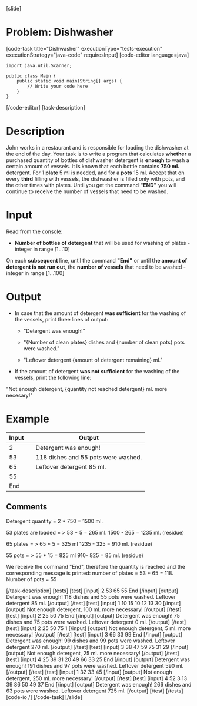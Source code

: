 [slide]
# Problem: Dishwasher
[code-task title="Dishwasher" executionType="tests-execution" executionStrategy="java-code" requiresInput]
[code-editor language=java]
```
import java.util.Scanner;

public class Main {
    public static void main(String[] args) {
        // Write your code here
    }
}
```
[/code-editor]
[task-description]
# Description

John works in a restaurant and is responsible for loading the dishwasher at the end of the day. Your task is to write a program that calculates **whether** a purchased quantity of bottles of dishwasher detergent is **enough** to wash a certain amount of vessels. It is known that each bottle contains **750 ml.** detergent. For 1 **plate** 5 ml is needed, and for a **pots** 15 ml. Accept that on every **third** filling with vessels, the dishwasher is filled only with pots, and the other times with plates. Until you get the command **"END"** you will continue to receive the number of vessels that need to be washed.

# Input

Read from the console: 

- **Number of bottles of detergent** that will be used for washing of plates - integer in range \[1...10\] 

On each **subsequent** line, until the command **"End"** or until **the amount of detergent is not run out**, the **number of vessels** that need to be washed - integer in range \[1...100\]

# Output

- In case that the amount of detergent **was sufficient** for the washing of the vessels, print three lines of output: 

    - "Detergent was enough!"

    - "\{Number of clean plates\} dishes and \{number of clean pots\} pots were washed."

    - "Leftover detergent \{amount of detergent remaining\} ml." 
    
- If the amount of detergent **was not sufficient** for the washing of the vessels, print the following line: 

"Not enough detergent, \{quantity not reached detergent\} ml. more necesary!"

# Example

| **Input** | | **Output** |
| --- | --- | --- |
| 2 | | Detergent was enough! |
| 53 | | 118 dishes and 55 pots were washed. |
| 65 | | Leftover detergent 85 ml. |
| 55 | | |
| End | | |

## Comments

Detergent quantity = 2 \* 750 = 1500 ml.

53 plates are loaded = > 53 \* 5 = 265 ml.  1500 \- 265 = 1235 ml. (residue)

65 plates = > 65 \* 5 = 325 ml 1235 \- 325 = 910 ml. (residue)

55 pots = > 55 \* 15 = 825 ml 910\- 825 = 85 ml. (residue)

We receive the command "End", therefore the quantity is reached and the corresponding message is printed: number of plates = 53 \+ 65 = 118. Number of pots = 55

[/task-description]
[tests]
[test]
[input]
2
53
65
55
End
[/input]
[output]
Detergent was enough!
118 dishes and 55 pots were washed.
Leftover detergent 85 ml.
[/output]
[/test]
[test]
[input]
1
10
15
10
12
13
30
[/input]
[output]
Not enough detergent, 100 ml. more necessary!
[/output]
[/test]
[test]
[input]
2
25
50
75
End
[/input]
[output]
Detergent was enough!
75 dishes and 75 pots were washed.
Leftover detergent 0 ml.
[/output]
[/test]
[test]
[input]
2
25
50
75
1
[/input]
[output]
Not enough detergent, 5 ml. more necessary!
[/output]
[/test]
[test]
[input]
3
66
33
99
End
[/input]
[output]
Detergent was enough!
99 dishes and 99 pots were washed.
Leftover detergent 270 ml.
[/output]
[/test]
[test]
[input]
3
38
47
59
75
31
29
[/input]
[output]
Not enough detergent, 25 ml. more necessary!
[/output]
[/test]
[test]
[input]
4
25
39
31
20
49
66
33
25
End
[/input]
[output]
Detergent was enough!
191 dishes and 97 pots were washed.
Leftover detergent 590 ml.
[/output]
[/test]
[test]
[input]
1
32
33
45
[/input]
[output]
Not enough detergent, 250 ml. more necessary!
[/output]
[/test]
[test]
[input]
4
52
3
13
39
86
50
49
37
End
[/input]
[output]
Detergent was enough!
266 dishes and 63 pots were washed.
Leftover detergent 725 ml.
[/output]
[/test]
[/tests]
[code-io /]
[/code-task]
[/slide]